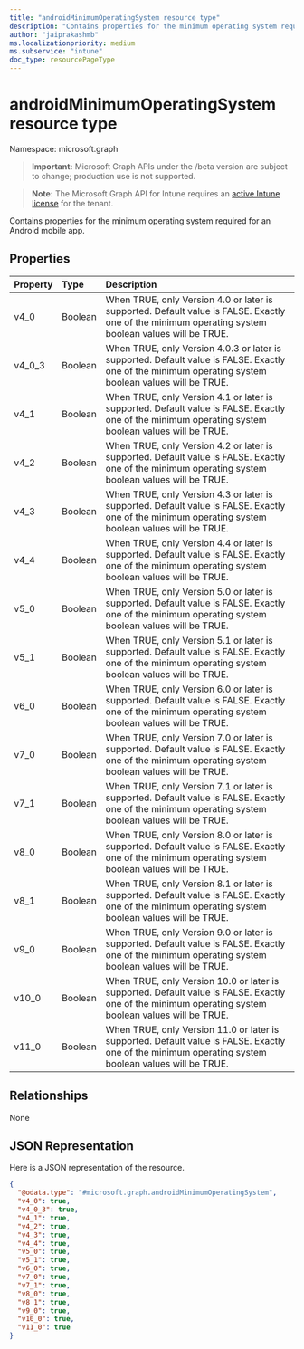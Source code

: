 ```yaml
---
title: "androidMinimumOperatingSystem resource type"
description: "Contains properties for the minimum operating system required for an Android mobile app."
author: "jaiprakashmb"
ms.localizationpriority: medium
ms.subservice: "intune"
doc_type: resourcePageType
---
```


# androidMinimumOperatingSystem resource type

Namespace: microsoft.graph
> **Important:** Microsoft Graph APIs under the /beta version are subject to change; production use is not supported.

> **Note:** The Microsoft Graph API for Intune requires an [active Intune license](https://go.microsoft.com/fwlink/?linkid=839381) for the tenant.


Contains properties for the minimum operating system required for an Android mobile app.

## Properties
|Property|Type|Description|
|:---|:---|:---|
|v4_0|Boolean|When TRUE, only Version 4.0 or later is supported. Default value is FALSE. Exactly one of the minimum operating system boolean values will be TRUE.|
|v4_0_3|Boolean|When TRUE, only Version 4.0.3 or later is supported. Default value is FALSE. Exactly one of the minimum operating system boolean values will be TRUE.|
|v4_1|Boolean|When TRUE, only Version 4.1 or later is supported. Default value is FALSE. Exactly one of the minimum operating system boolean values will be TRUE.|
|v4_2|Boolean|When TRUE, only Version 4.2 or later is supported. Default value is FALSE. Exactly one of the minimum operating system boolean values will be TRUE.|
|v4_3|Boolean|When TRUE, only Version 4.3 or later is supported. Default value is FALSE. Exactly one of the minimum operating system boolean values will be TRUE.|
|v4_4|Boolean|When TRUE, only Version 4.4 or later is supported. Default value is FALSE. Exactly one of the minimum operating system boolean values will be TRUE.|
|v5_0|Boolean|When TRUE, only Version 5.0 or later is supported. Default value is FALSE. Exactly one of the minimum operating system boolean values will be TRUE.|
|v5_1|Boolean|When TRUE, only Version 5.1 or later is supported. Default value is FALSE. Exactly one of the minimum operating system boolean values will be TRUE.|
|v6_0|Boolean|When TRUE, only Version 6.0 or later is supported. Default value is FALSE. Exactly one of the minimum operating system boolean values will be TRUE.|
|v7_0|Boolean|When TRUE, only Version 7.0 or later is supported. Default value is FALSE. Exactly one of the minimum operating system boolean values will be TRUE.|
|v7_1|Boolean|When TRUE, only Version 7.1 or later is supported. Default value is FALSE. Exactly one of the minimum operating system boolean values will be TRUE.|
|v8_0|Boolean|When TRUE, only Version 8.0 or later is supported. Default value is FALSE. Exactly one of the minimum operating system boolean values will be TRUE.|
|v8_1|Boolean|When TRUE, only Version 8.1 or later is supported. Default value is FALSE. Exactly one of the minimum operating system boolean values will be TRUE.|
|v9_0|Boolean|When TRUE, only Version 9.0 or later is supported. Default value is FALSE. Exactly one of the minimum operating system boolean values will be TRUE.|
|v10_0|Boolean|When TRUE, only Version 10.0 or later is supported. Default value is FALSE. Exactly one of the minimum operating system boolean values will be TRUE.|
|v11_0|Boolean|When TRUE, only Version 11.0 or later is supported. Default value is FALSE. Exactly one of the minimum operating system boolean values will be TRUE.|

## Relationships
None

## JSON Representation
Here is a JSON representation of the resource.
<!-- {
  "blockType": "resource",
  "@odata.type": "microsoft.graph.androidMinimumOperatingSystem"
}
-->
``` json
{
  "@odata.type": "#microsoft.graph.androidMinimumOperatingSystem",
  "v4_0": true,
  "v4_0_3": true,
  "v4_1": true,
  "v4_2": true,
  "v4_3": true,
  "v4_4": true,
  "v5_0": true,
  "v5_1": true,
  "v6_0": true,
  "v7_0": true,
  "v7_1": true,
  "v8_0": true,
  "v8_1": true,
  "v9_0": true,
  "v10_0": true,
  "v11_0": true
}
```
